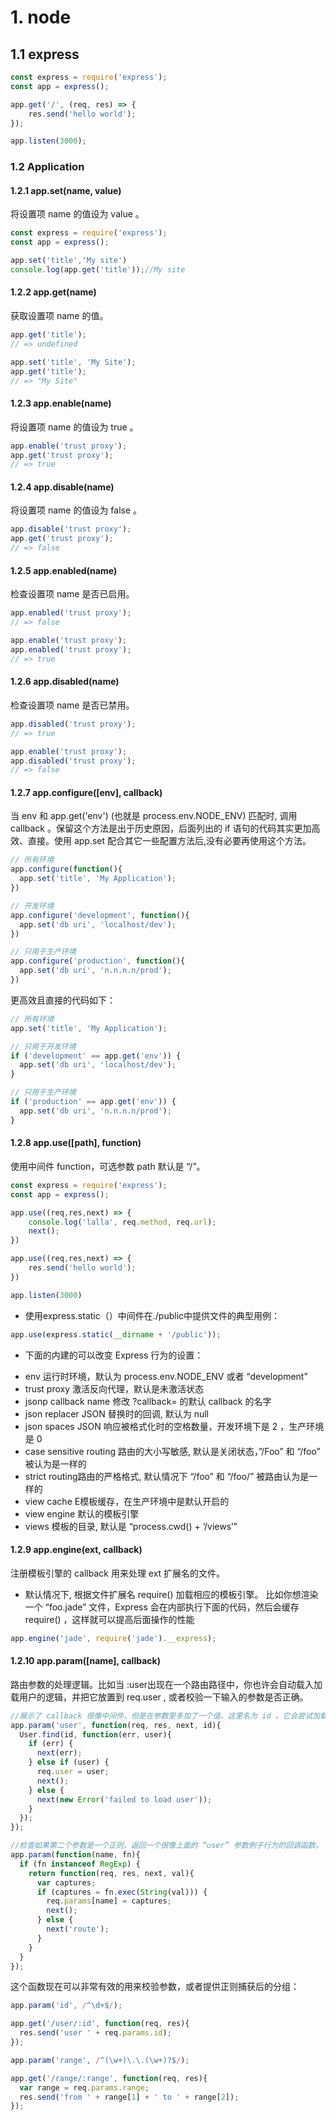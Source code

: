 # 1. node

## 1.1 express

```js
const express = require('express');
const app = express();

app.get('/', (req, res) => {
    res.send('hello world');
});

app.listen(3000);
```

### 1.2 Application

#### 1.2.1 app.set(name, value)

将设置项 name 的值设为 value 。

```js
const express = require('express');
const app = express();

app.set('title','My site')
console.log(app.get('title'));//My site
```

#### 1.2.2 app.get(name)

获取设置项 name 的值。

```js
app.get('title');
// => undefined

app.set('title', 'My Site');
app.get('title');
// => "My Site"
```

#### 1.2.3 app.enable(name)

将设置项 name 的值设为 true 。

```js
app.enable('trust proxy');
app.get('trust proxy');
// => true
```

#### 1.2.4 app.disable(name)

将设置项 name 的值设为 false 。

```js
app.disable('trust proxy');
app.get('trust proxy');
// => false
```

#### 1.2.5 app.enabled(name)

检查设置项 name 是否已启用。

```js
app.enabled('trust proxy');
// => false

app.enable('trust proxy');
app.enabled('trust proxy');
// => true
```

#### 1.2.6 app.disabled(name)

检查设置项 name 是否已禁用。

```js
app.disabled('trust proxy');
// => true

app.enable('trust proxy');
app.disabled('trust proxy');
// => false
```

#### 1.2.7 app.configure([env], callback)

当 env 和 app.get('env') (也就是 process.env.NODE_ENV) 匹配时, 调用 callback 。保留这个方法是出于历史原因，后面列出的 if 语句的代码其实更加高效、直接。使用 app.set 配合其它一些配置方法后,没有必要再使用这个方法。

```js
// 所有环境
app.configure(function(){
  app.set('title', 'My Application');
})

// 开发环境
app.configure('development', function(){
  app.set('db uri', 'localhost/dev');
})

// 只用于生产环境
app.configure('production', function(){
  app.set('db uri', 'n.n.n.n/prod');
})
```
更高效且直接的代码如下：

```js
// 所有环境
app.set('title', 'My Application');

// 只用于开发环境
if ('development' == app.get('env')) {
  app.set('db uri', 'localhost/dev');
}

// 只用于生产环境
if ('production' == app.get('env')) {
  app.set('db uri', 'n.n.n.n/prod');
}
```

#### 1.2.8 app.use([path], function)

使用中间件 function，可选参数 path 默认是 “/”。

```js
const express = require('express');
const app = express();

app.use((req,res,next) => {
    console.log('lalla', req.method, req.url);
    next();
})

app.use((req,res,next) => {
    res.send('hello world');
})

app.listen(3000)
```

- 使用express.static（）中间件在./public中提供文件的典型用例：

```js
app.use(express.static(__dirname + '/public'));
```

- 下面的内建的可以改变 Express 行为的设置：

 + env 运行时环境，默认为 process.env.NODE_ENV 或者 “development”
 + trust proxy 激活反向代理，默认是未激活状态
 + jsonp callback name 修改 ?callback= 的默认 callback 的名字
 + json replacer JSON 替换时的回调, 默认为 null
 + json spaces JSON 响应被格式化时的空格数量，开发环境下是 2 ，生产环境是 0
 + case sensitive routing 路由的大小写敏感, 默认是关闭状态，”/Foo” 和 “/foo” 被认为是一样的
 + strict routing路由的严格格式, 默认情况下 “/foo” 和 “/foo/” 被路由认为是一样的
 + view cache E模板缓存，在生产环境中是默认开启的
 + view engine 默认的模板引擎
 + views 模板的目录, 默认是 “process.cwd() + ‘/views’”
 
#### 1.2.9 app.engine(ext, callback)

注册模板引擎的 callback 用来处理 ext 扩展名的文件。

- 默认情况下, 根据文件扩展名 require() 加载相应的模板引擎。 比如你想渲染一个 “foo.jade” 文件，Express 会在内部执行下面的代码，然后会缓存 require() ，这样就可以提高后面操作的性能
 
```js
app.engine('jade', require('jade').__express);
``` 

#### 1.2.10 app.param([name], callback)

路由参数的处理逻辑。比如当 :user出现在一个路由路径中，你也许会自动载入加载用户的逻辑，并把它放置到 req.user , 或者校验一下输入的参数是否正确。

```js
//展示了 callback 很像中间件，但是在参数里多加了一个值，这里名为 id 。它会尝试加载用户信息，然后赋值给 req.user, 否则就传递错误 next(err)。
app.param('user', function(req, res, next, id){
  User.find(id, function(err, user){
    if (err) {
      next(err);
    } else if (user) {
      req.user = user;
      next();
    } else {
      next(new Error('failed to load user'));
    }
  });
});
```

```js
//检查如果第二个参数是一个正则，返回一个很像上面的 “user” 参数例子行为的回调函数。
app.param(function(name, fn){
  if (fn instanceof RegExp) {
    return function(req, res, next, val){
      var captures;
      if (captures = fn.exec(String(val))) {
        req.params[name] = captures;
        next();
      } else {
        next('route');
      }
    }
  }
});
```

这个函数现在可以非常有效的用来校验参数，或者提供正则捕获后的分组：

```js
app.param('id', /^\d+$/);

app.get('/user/:id', function(req, res){
  res.send('user ' + req.params.id);
});

app.param('range', /^(\w+)\.\.(\w+)?$/);

app.get('/range/:range', function(req, res){
  var range = req.params.range;
  res.send('from ' + range[1] + ' to ' + range[2]);
});
```









